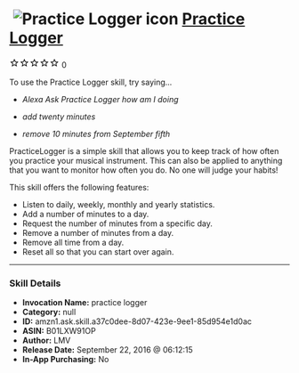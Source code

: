 # &nbsp;<img src="skill_icon" alt="Practice Logger icon" width="36"> [Practice Logger](http://alexa.amazon.com/#skills/amzn1.ask.skill.a37c0dee-8d07-423e-9ee1-85d954e1d0ac)
![0 stars](../../images/ic_star_border_black_18dp_1x.png)![0 stars](../../images/ic_star_border_black_18dp_1x.png)![0 stars](../../images/ic_star_border_black_18dp_1x.png)![0 stars](../../images/ic_star_border_black_18dp_1x.png)![0 stars](../../images/ic_star_border_black_18dp_1x.png) 0

To use the Practice Logger skill, try saying...

* *Alexa Ask Practice Logger how am I doing*

* *add twenty minutes*

* *remove 10 minutes from September fifth*

PracticeLogger is a simple skill that allows you to keep track of how often you practice your musical instrument.  This can also be applied to anything that you want to monitor how often you do.  No one will judge your habits!

This skill offers the following features:
- Listen to daily, weekly, monthly and yearly statistics.
- Add a number of minutes to a day.
- Request the number of minutes from a specific day.
- Remove a number of minutes from a day.
- Remove all time from a day.
- Reset all so that you can start over again.

***

### Skill Details

* **Invocation Name:** practice logger
* **Category:** null
* **ID:** amzn1.ask.skill.a37c0dee-8d07-423e-9ee1-85d954e1d0ac
* **ASIN:** B01LXW91OP
* **Author:** LMV
* **Release Date:** September 22, 2016 @ 06:12:15
* **In-App Purchasing:** No
